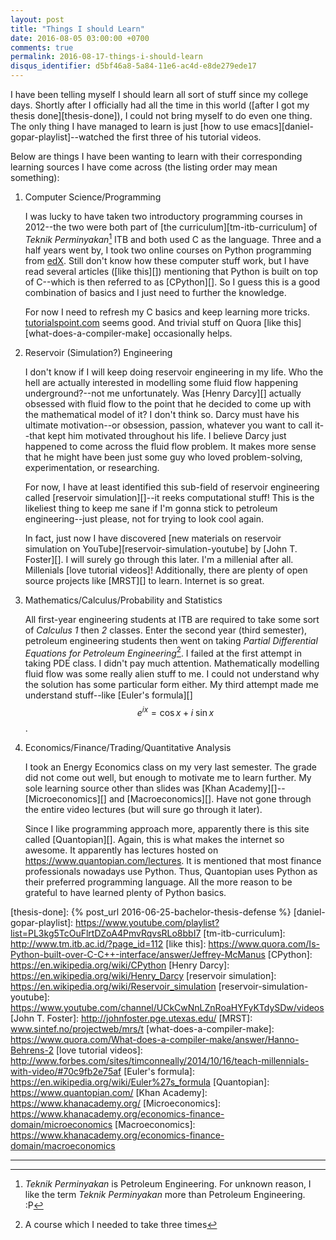 ```yaml
---
layout: post
title: "Things I should Learn"
date: 2016-08-05 03:00:00 +0700
comments: true
permalink: 2016-08-17-things-i-should-learn
disqus_identifier: d5bf46a8-5a84-11e6-ac4d-e8de279ede17
---
```



I have been telling myself I should learn all sort of stuff since my college days. Shortly after I officially had all the time in this world ([after I got my thesis done][thesis-done]), I could not bring myself to do even one thing. The only thing I have managed to learn is just [how to use emacs][daniel-gopar-playlist]--watched the first three of his tutorial videos.

Below are things I have been wanting to learn with their corresponding learning sources I have come across (the listing order may mean something):

1. Computer Science/Programming

    I was lucky to have taken two introductory programming courses in 2012--the two were both part of [the curriculum][tm-itb-curriculum] of *Teknik Perminyakan*[^tm] ITB and both used C as the language. Three and a half years went by, I took two online courses on Python programming from [edX](http://edx.org). Still don't know how these computer stuff work, but I have read several articles ([like this][]) mentioning that Python is built on top of C--which is then referred to as [CPython][]. So I guess this is a good combination of basics and I just need to further the knowledge.

    For now I need to refresh my C basics and keep learning more tricks. [tutorialspoint.com](http://tutorialspoint.com) seems good. And trivial stuff on Quora [like this][what-does-a-compiler-make] occasionally helps.

2. Reservoir (Simulation?) Engineering

    I don't know if I will keep doing reservoir engineering in my life. Who the hell are actually interested in modelling some fluid flow happening underground?--not me unfortunately. Was [Henry Darcy][] actually obsessed with fluid flow to the point that he decided to come up with the mathematical model of it? I don't think so. Darcy must have his ultimate motivation--or obsession, passion, whatever you want to call it--that kept him motivated throughout his life. I believe Darcy just happened to come across the fluid flow problem. It makes more sense that he might have been just some guy who loved problem-solving, experimentation, or researching.

    For now, I have at least identified this sub-field of reservoir engineering called [reservoir simulation][]--it reeks computational stuff! This is the likeliest thing to keep me sane if I'm gonna stick to petroleum engineering--just please, not for trying to look cool again.

    In fact, just now I have discovered [new materials on reservoir simulation on YouTube][reservoir-simulation-youtube] by [John T. Foster][]. I will surely go through this later. I'm a millenial after all. Millenials [love tutorial videos]! Additionally, there are plenty of open source projects like [MRST][] to learn. Internet is so great.

3. Mathematics/Calculus/Probability and Statistics

    All first-year engineering students at ITB are required to take some sort of *Calculus 1* then *2* classes. Enter the second year (third semester), petroleum engineering students then went on taking *Partial Differential Equations for Petroleum Engineering*[^pde]. I failed at the first attempt in taking PDE class. I didn't pay much attention. Mathematically modelling fluid flow was some really alien stuff to me. I could not understand why the solution has some particular form either. My third attempt made me understand stuff--like [Euler's formula][] $$ e^{ix} = \cos{x} + i\ \sin{x} $$.

4. Economics/Finance/Trading/Quantitative Analysis

    I took an Energy Economics class on my very last semester. The grade did not come out well, but enough to motivate me to learn further. My sole learning source other than slides was [Khan Academy][]--[Microeconomics][] and [Macroeconomics][]. Have not gone through the entire video lectures (but will sure go through it later).

    Since I like programming approach more, apparently there is this site called [Quantopian][]. Again, this is what makes the internet so awesome. It apparently has lectures hosted on <https://www.quantopian.com/lectures>. It is mentioned that most finance professionals nowadays use Python. Thus, Quantopian uses Python as their preferred programming language. All the more reason to be grateful to have learned plenty of Python basics.

    






[thesis-done]: {% post_url 2016-06-25-bachelor-thesis-defense %}
[daniel-gopar-playlist]: https://www.youtube.com/playlist?list=PL3kg5TcOuFlrtDZoA4PmvRqvsRLo8bbI7
[tm-itb-curriculum]: http://www.tm.itb.ac.id/?page_id=112
[like this]: https://www.quora.com/Is-Python-built-over-C-C++-interface/answer/Jeffrey-McManus
[CPython]: https://en.wikipedia.org/wiki/CPython
[Henry Darcy]: https://en.wikipedia.org/wiki/Henry_Darcy
[reservoir simulation]: https://en.wikipedia.org/wiki/Reservoir_simulation
[reservoir-simulation-youtube]: https://www.youtube.com/channel/UCkCwNnLZnRoaHYFyKTdySDw/videos
[John T. Foster]: http://johnfoster.pge.utexas.edu/
[MRST]: www.sintef.no/projectweb/mrs/t
[what-does-a-compiler-make]: https://www.quora.com/What-does-a-compiler-make/answer/Hanno-Behrens-2
[love tutorial videos]: http://www.forbes.com/sites/timconneally/2014/10/16/teach-millennials-with-video/#70c9fb2e75af
[Euler's formula]: https://en.wikipedia.org/wiki/Euler%27s_formula
[Quantopian]: https://www.quantopian.com/
[Khan Academy]: https://www.khanacademy.org/
[Microeconomics]: https://www.khanacademy.org/economics-finance-domain/microeconomics
[Macroeconomics]: https://www.khanacademy.org/economics-finance-domain/macroeconomics
***

[^pde]: A course which I needed to take three times
[^tm]: *Teknik Perminyakan* is Petroleum Engineering. For unknown reason, I like the term *Teknik Perminyakan* more than Petroleum Engineering. :P
